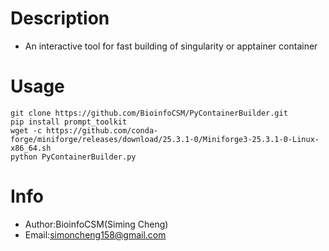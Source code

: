 # Description
* An interactive tool for fast building of singularity or apptainer container
# Usage
```shell
git clone https://github.com/BioinfoCSM/PyContainerBuilder.git
pip install prompt_toolkit
wget -c https://github.com/conda-forge/miniforge/releases/download/25.3.1-0/Miniforge3-25.3.1-0-Linux-x86_64.sh
python PyContainerBuilder.py
```
# Info
* Author:BioinfoCSM(Siming Cheng)
* Email:simoncheng158@gmail.com
